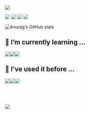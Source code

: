 
<img src="https://capsule-render.vercel.app/api?type=waving&color=BDBDC8&width=150&height=150&section=header&text=Welcome%20to%20SuYoung%20GitHub%20Space👋&fontSize=30&fontAlign=65&fontAlignY=40" />

<a href="" target="_blank"><img src="https://img.shields.io/badge/hasoo4963@gmail.com-EA4335?style=for-the-badge&logo=Gmail&logoColor=FFFFFF"/></a>
<a href="https://www.instagram.com/hasoo4963/" target="_blank"><img src="https://img.shields.io/badge/Instagram-E4405F?style=for-the-badge&logo=Instagram&logoColor=FFFFFF"/></a>
<a href="https://www.linkedin.com/in/suyoung-ha-7814a32a7/"><img src="https://img.shields.io/badge/LinkedIn-0A66C2?style=for-the-badge&logo=LinkedIn&logoColor=FFFFFF"/></a>
<a href="https://discordapp.com/users/295940534093217793"><img src="https://img.shields.io/badge/discord-5865F2?style=for-the-badge&logo=discord&logoColor=FFFFFF"/></a>

![Anurag's GitHub stats](https://github-readme-stats.vercel.app/api?username=hasoo4963&show_icons=true&theme=yeblu )

## 🌱 I’m currently learning ...
<div style="display:flex; flex-direction:row;">
<img src="https://img.shields.io/badge/spring-6DB33F?style=for-the-badge&logo=spring&logoColor=white">
<img src="https://img.shields.io/badge/java-00599C?style=for-the-badge&logo=java&logoColor=white">
<img src="https://img.shields.io/badge/amazon aws-232F3E?style=for-the-badge&logo=amazonaws&logoColor=white">
</div>


## 🌱 I've used it before ...
<div style="display:flex; flex-direction:row;">
<img src="https://img.shields.io/badge/javascript-F7DF1E?style=for-the-badge&logo=javascript&logoColor=white">
<img src="https://img.shields.io/badge/c++-00599C?style=for-the-badge&logo=cplusplus&logoColor=white">
<img src="https://img.shields.io/badge/linux-FCC624?style=for-the-badge&logo=linux&logoColor=black">
</div>

<br>
<br>
<br>
<br>

<img src="https://capsule-render.vercel.app/api?type=rect&color=BDBDC8&height=40&section=footer" />



<!--
**hasoo4963/hasoo4963** is a ✨ _special_ ✨ repository because its `README.md` (this file) appears on your GitHub profile.

Here are some ideas to get you started:

- 🔭 I’m currently working on ...
- 🌱 I’m currently learning ...
- 👯 I’m looking to collaborate on ...
- 🤔 I’m looking for help with ...
- 💬 Ask me about ...
- 📫 How to reach me: ...
- 😄 Pronouns: ...
- ⚡ Fun fact: ...
-->
